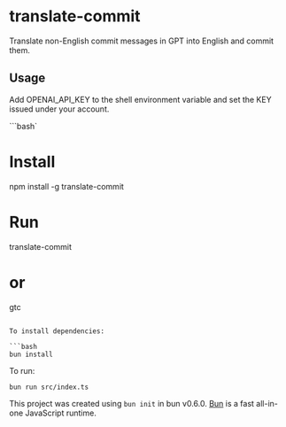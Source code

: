 # translate-commit

Translate non-English commit messages in GPT into English and commit them.

## Usage

Add OPENAI_API_KEY to the shell environment variable and set the KEY issued under your account.

```bash`
# Install
npm install -g translate-commit

# Run
translate-commit <commit-message>

# or
gtc <commit-message>
```

To install dependencies:

```bash
bun install
```

To run:

```bash
bun run src/index.ts
```

This project was created using `bun init` in bun v0.6.0. [Bun](https://bun.sh) is a fast all-in-one JavaScript runtime.

<!--- publish command
bun build src/index.ts --outfile=dist/cli.js --minify --target=node
chmod +x dist/cli.js
-->
